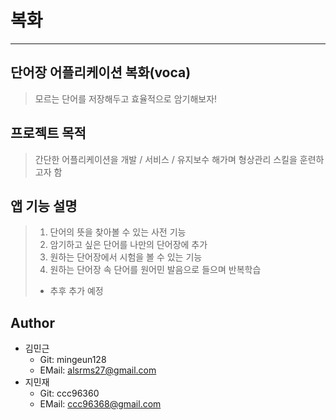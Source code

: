 # 복화
------------
## 단어장 어플리케이션 복화(voca)
> 모르는 단어를 저장해두고 효율적으로 암기해보자!

## 프로젝트 목적
> 간단한 어플리케이션을 개발 / 서비스 / 유지보수 해가며 형상관리 스킬을 훈련하고자 함 

## 앱 기능 설명
> 1. 단어의 뜻을 찾아볼 수 있는 사전 기능
> 2. 암기하고 싶은 단어를 나만의 단어장에 추가
> 3. 원하는 단어장에서 시험을 볼 수 있는 기능
> 4. 원하는 단어장 속 단어를 원어민 발음으로 들으며 반복학습
> - 추후 추가 예정

## Author
- 김민근
  - Git: mingeun128
  - EMail: alsrms27@gmail.com
- 지민재
  - Git: ccc96360
  - EMail: ccc96368@gmail.com
